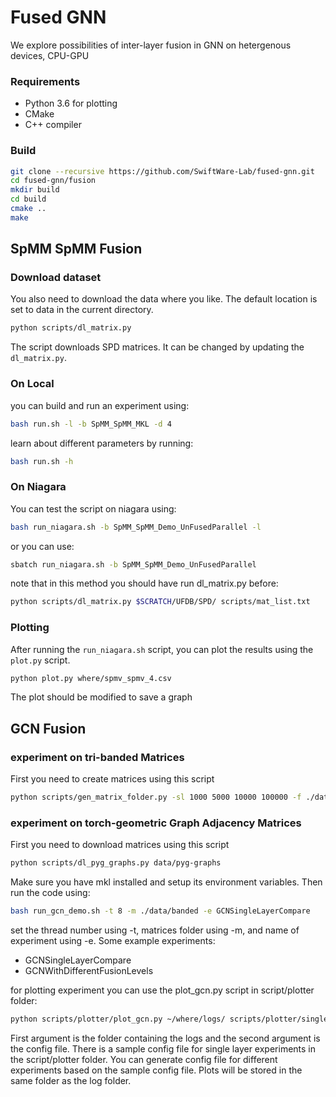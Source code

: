 # Fused GNN

We explore possibilities of inter-layer fusion in GNN on hetergenous devices, CPU-GPU

### Requirements

- Python 3.6 for plotting
- CMake
- C++ compiler

### Build

```bash
git clone --recursive https://github.com/SwiftWare-Lab/fused-gnn.git
cd fused-gnn/fusion
mkdir build
cd build
cmake ..
make
```

## SpMM SpMM Fusion

### Download dataset

You also need to download the data where you like. The default location
is set to data in the current directory.

```bash
python scripts/dl_matrix.py
```

The script downloads SPD matrices. It can be changed by updating the `dl_matrix.py`.

### On Local

you can build and run an experiment using:

```bash
bash run.sh -l -b SpMM_SpMM_MKL -d 4
```

learn about different parameters by running:

```bash
bash run.sh -h
```

### On Niagara

You can test the script on niagara using:

```bash
bash run_niagara.sh -b SpMM_SpMM_Demo_UnFusedParallel -l
```

or you can use:

```bash
sbatch run_niagara.sh -b SpMM_SpMM_Demo_UnFusedParallel
```

note that in this method you should have run dl_matrix.py before:

```bash
python scripts/dl_matrix.py $SCRATCH/UFDB/SPD/ scripts/mat_list.txt
```

### Plotting

After running the `run_niagara.sh` script, you can plot the results using the `plot.py` script.

```bash
python plot.py where/spmv_spmv_4.csv
```

The plot should be modified to save a graph

## GCN Fusion

### experiment on tri-banded Matrices

First you need to create matrices using this script

```bash
python scripts/gen_matrix_folder.py -sl 1000 5000 10000 100000 -f ./data/banded -b 3
```

### experiment on torch-geometric Graph Adjacency Matrices

First you need to download matrices using this script

```bash
python scripts/dl_pyg_graphs.py data/pyg-graphs
```

Make sure you have mkl installed and setup its environment variables.
Then run the code using:

```bash
bash run_gcn_demo.sh -t 8 -m ./data/banded -e GCNSingleLayerCompare
```

set the thread number using -t, matrices folder using -m, and name of experiment using -e.
Some example experiments:

- GCNSingleLayerCompare
- GCNWithDifferentFusionLevels

for plotting experiment you can use the plot_gcn.py script in script/plotter folder:

```bash
python scripts/plotter/plot_gcn.py ~/where/logs/ scripts/plotter/single_layer_config.yaml
```

First argument is the folder containing the logs and the second argument is the config file. There is a sample config 
file for single layer experiments in the script/plotter folder. You can generate config file for different experiments 
based on the sample config file.
Plots will be stored in the same folder as the log folder. 